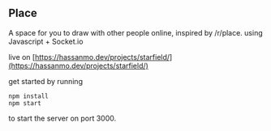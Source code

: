 ## Place
A space for you to draw with other people online, inspired by /r/place.
using Javascript + Socket.io

live on [https://hassanmo.dev/projects/starfield/](https://hassanmo.dev/projects/starfield/)

get started by running
```
npm install
npm start
```
to start the server on port 3000.

